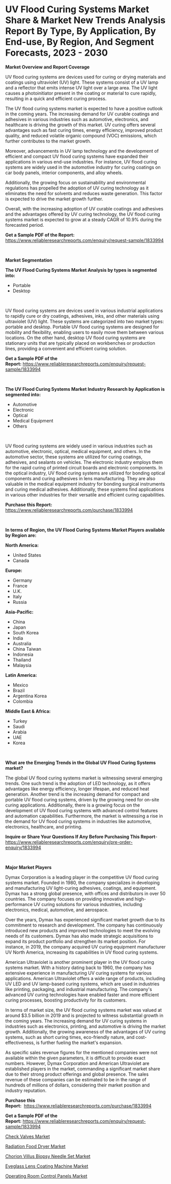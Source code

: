 <p><h1>UV Flood Curing Systems Market Share & Market New Trends Analysis Report By Type, By Application, By End-use, By Region, And Segment Forecasts, 2023 - 2030</h1></p><p><strong>Market Overview and Report Coverage</strong></p>
<p><p>UV flood curing systems are devices used for curing or drying materials and coatings using ultraviolet (UV) light. These systems consist of a UV lamp and a reflector that emits intense UV light over a large area. The UV light causes a photoinitiator present in the coating or material to cure rapidly, resulting in a quick and efficient curing process.</p><p>The UV flood curing systems market is expected to have a positive outlook in the coming years. The increasing demand for UV curable coatings and adhesives in various industries such as automotive, electronics, and healthcare is driving the growth of this market. UV curing offers several advantages such as fast curing times, energy efficiency, improved product quality, and reduced volatile organic compound (VOC) emissions, which further contributes to the market growth.</p><p>Moreover, advancements in UV lamp technology and the development of efficient and compact UV flood curing systems have expanded their applications in various end-use industries. For instance, UV flood curing systems are widely used in the automotive industry for curing coatings on car body panels, interior components, and alloy wheels.</p><p>Additionally, the growing focus on sustainability and environmental regulations has propelled the adoption of UV curing technology as it eliminates the need for solvents and reduces waste generation. This factor is expected to drive the market growth further.</p><p>Overall, with the increasing adoption of UV curable coatings and adhesives and the advantages offered by UV curing technology, the UV flood curing systems market is expected to grow at a steady CAGR of 10.9% during the forecasted period.</p></p>
<p><strong>Get a Sample PDF of the Report:</strong> <a href="https://www.reliableresearchreports.com/enquiry/request-sample/1833994">https://www.reliableresearchreports.com/enquiry/request-sample/1833994</a></p>
<p>&nbsp;</p>
<p><strong>Market Segmentation</strong></p>
<p><strong>The UV Flood Curing Systems Market Analysis by types is segmented into:</strong></p>
<p><ul><li>Portable</li><li>Desktop</li></ul></p>
<p>&nbsp;</p>
<p><p>UV flood curing systems are devices used in various industrial applications to rapidly cure or dry coatings, adhesives, inks, and other materials using ultraviolet (UV) light. These systems are categorized into two market types: portable and desktop. Portable UV flood curing systems are designed for mobility and flexibility, enabling users to easily move them between various locations. On the other hand, desktop UV flood curing systems are stationary units that are typically placed on workbenches or production lines, providing a convenient and efficient curing solution.</p></p>
<p><strong>Get a Sample PDF of the Report:</strong>&nbsp;<a href="https://www.reliableresearchreports.com/enquiry/request-sample/1833994">https://www.reliableresearchreports.com/enquiry/request-sample/1833994</a></p>
<p>&nbsp;</p>
<p><strong>The UV Flood Curing Systems Market Industry Research by Application is segmented into:</strong></p>
<p><ul><li>Automotive</li><li>Electronic</li><li>Optical</li><li>Medical Equipment</li><li>Others</li></ul></p>
<p>&nbsp;</p>
<p><p>UV flood curing systems are widely used in various industries such as automotive, electronic, optical, medical equipment, and others. In the automotive sector, these systems are utilized for curing coatings, adhesives, and sealants on vehicles. The electronic industry employs them for the rapid curing of printed circuit boards and electronic components. In the optical industry, UV flood curing systems are utilized for bonding optical components and curing adhesives in lens manufacturing. They are also valuable in the medical equipment industry for bonding surgical instruments and curing medical adhesives. Additionally, these systems find applications in various other industries for their versatile and efficient curing capabilities.</p></p>
<p><strong>Purchase this Report:</strong>&nbsp; <a href="https://www.reliableresearchreports.com/purchase/1833994">https://www.reliableresearchreports.com/purchase/1833994</a></p>
<p>&nbsp;</p>
<p><strong>In terms of Region, the UV Flood Curing Systems Market Players available by Region are:</strong></p>
<p>
    <p> <strong> North America: </strong>
        <ul>
            <li>United States</li>
            <li>Canada</li>
        </ul>
        </p> 
    <p> <strong> Europe: </strong>
        <ul>
            <li>Germany</li>
            <li>France</li>
            <li>U.K.</li>
            <li>Italy</li>
            <li>Russia</li>
        </ul>
        </p> 
    <p> <strong> Asia-Pacific: </strong>
        <ul>
            <li>China</li>
            <li>Japan</li>
            <li>South Korea</li>
            <li>India</li>
            <li>Australia</li>
            <li>China Taiwan</li>
            <li>Indonesia</li>
            <li>Thailand</li>
            <li>Malaysia</li>
        </ul>
        </p> 
    <p> <strong> Latin America: </strong>
        <ul>
            <li>Mexico</li>
            <li>Brazil</li>
            <li>Argentina Korea</li>
            <li>Colombia</li>
        </ul>
        </p> 
    <p> <strong> Middle East & Africa: </strong>
        <ul>
            <li>Turkey</li>
            <li>Saudi</li>
            <li>Arabia</li>
            <li>UAE</li>
            <li>Korea</li>
        </ul>
    </p>
    </p>
<p>&nbsp;</p>
<p><strong>What are the Emerging Trends in the Global UV Flood Curing Systems market?</strong></p>
<p><p>The global UV flood curing systems market is witnessing several emerging trends. One such trend is the adoption of LED technology, as it offers advantages like energy efficiency, longer lifespan, and reduced heat generation. Another trend is the increasing demand for compact and portable UV flood curing systems, driven by the growing need for on-site curing applications. Additionally, there is a growing focus on the development of UV flood curing systems with advanced control features and automation capabilities. Furthermore, the market is witnessing a rise in the demand for UV flood curing systems in industries like automotive, electronics, healthcare, and printing.</p></p>
<p><strong>Inquire or Share Your Questions If Any Before Purchasing This Report</strong>- <a href="https://www.reliableresearchreports.com/enquiry/pre-order-enquiry/1833994">https://www.reliableresearchreports.com/enquiry/pre-order-enquiry/1833994</a></p>
<p>&nbsp;</p>
<p><strong>Major Market Players</strong></p>
<p><p>Dymax Corporation is a leading player in the competitive UV flood curing systems market. Founded in 1980, the company specializes in developing and manufacturing UV light-curing adhesives, coatings, and equipment. Dymax has a strong global presence, with offices and distributors in over 50 countries. The company focuses on providing innovative and high-performance UV curing solutions for various industries, including electronics, medical, automotive, and aerospace.</p><p>Over the years, Dymax has experienced significant market growth due to its commitment to research and development. The company has continuously introduced new products and improved technologies to meet the evolving needs of its customers. Dymax has also made strategic acquisitions to expand its product portfolio and strengthen its market position. For instance, in 2019, the company acquired UV curing equipment manufacturer UV North America, increasing its capabilities in UV flood curing systems.</p><p>American Ultraviolet is another prominent player in the UV flood curing systems market. With a history dating back to 1960, the company has extensive experience in manufacturing UV curing systems for various applications. American Ultraviolet offers a wide range of products, including UV LED and UV lamp-based curing systems, which are used in industries like printing, packaging, and industrial manufacturing. The company's advanced UV curing technologies have enabled faster and more efficient curing processes, boosting productivity for its customers.</p><p>In terms of market size, the UV flood curing systems market was valued at around $3.5 billion in 2019 and is projected to witness substantial growth in the coming years. The increasing demand for UV curing systems in industries such as electronics, printing, and automotive is driving the market growth. Additionally, the growing awareness of the advantages of UV curing systems, such as short curing times, eco-friendly nature, and cost-effectiveness, is further fueling the market's expansion.</p><p>As specific sales revenue figures for the mentioned companies were not available within the given parameters, it is difficult to provide exact numbers. However, Dymax Corporation and American Ultraviolet are established players in the market, commanding a significant market share due to their strong product offerings and global presence. The sales revenue of these companies can be estimated to be in the range of hundreds of millions of dollars, considering their market position and industry reputation.</p></p>
<p><strong>Purchase this Report:</strong>&nbsp;&nbsp;<a href="https://www.reliableresearchreports.com/purchase/1833994">https://www.reliableresearchreports.com/purchase/1833994</a></p>
<p></p>
<p><strong>Get a Sample PDF of the Report:</strong>&nbsp;<a href="https://www.reliableresearchreports.com/enquiry/request-sample/1833994">https://www.reliableresearchreports.com/enquiry/request-sample/1833994</a></p>
<p><p><a href="https://www.linkedin.com/pulse/check-valves-market-insights-players-forecast-till-2030/">Check Valves Market</a></p><p><a href="https://medium.com/@dorinaprifti56/radiation-food-dryer-market-outlook-industry-overview-and-forecast-2023-to-2030-b64063b2d2b5">Radiation Food Dryer Market</a></p><p><a href="https://github.com/sofyaavrova/Market-Research-Report-List-1/blob/main/chorion-villus-biopsy-needle-set-market.md">Chorion Villus Biopsy Needle Set Market</a></p><p><a href="https://medium.com/@albanamusaj1924/eyeglass-lens-coating-machine-market-report-reveals-the-latest-trends-and-growth-opportunities-of-6dfbc123ca2f">Eyeglass Lens Coating Machine Market</a></p><p><a href="https://github.com/kholmovskayalyudmila/Market-Research-Report-List-1/blob/main/operating-room-control-panels-market.md">Operating Room Control Panels Market</a></p></p>